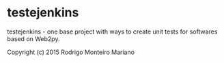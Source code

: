 # testejenkins

testejenkins - one base project with ways to create unit tests for 
softwares based on Web2py.

Copyright (c) 2015 Rodrigo Monteiro Mariano
